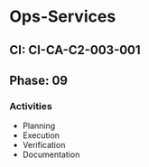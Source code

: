 # Ops-Services

## CI: CI-CA-C2-003-001
## Phase: 09

### Activities
- Planning
- Execution
- Verification
- Documentation

